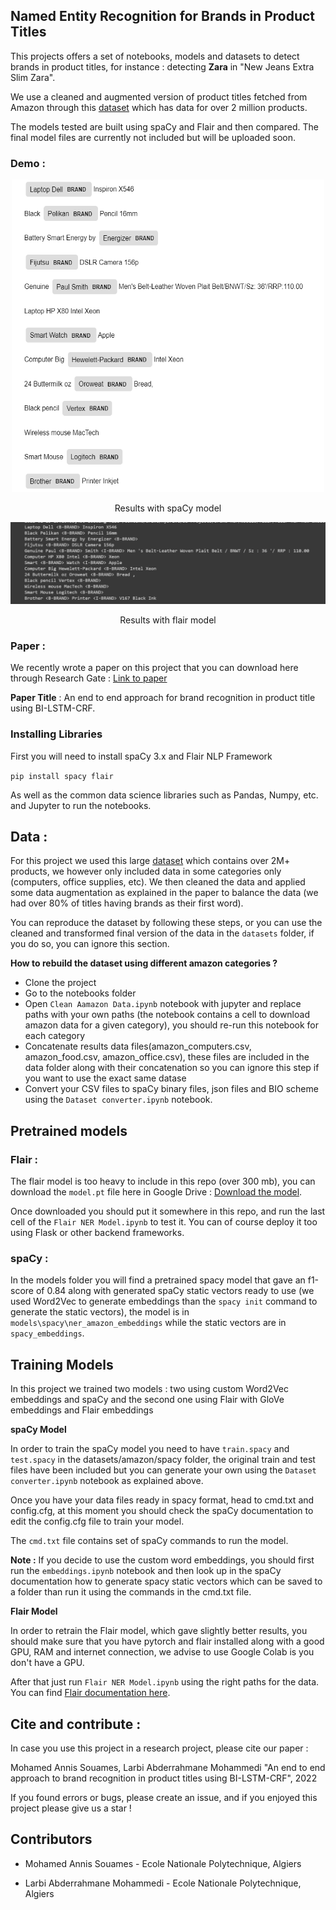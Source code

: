 ## Named Entity Recognition for Brands in Product Titles

This projects offers a set of notebooks, models and datasets to detect brands in product titles, for instance : detecting **Zara** in "New Jeans Extra Slim Zara".

We use a cleaned and augmented version of product titles fetched from Amazon through this [dataset](https://nijianmo.github.io/amazon/index.html) which has data for over 2 million products. 

The models tested are built using spaCy and Flair and then compared. The final model files are currently not included but will be uploaded soon.

### Demo : 

<p align="center">

<img src="ressources/spacy_results.png?raw=true" width="500" height="500" />
 
</p>
<p align = "center">Results with spaCy model</p>

<p align = "center">
<img src="ressources/flair%20results.png?raw=true" />

</p>
<p align="center">Results with flair model</p>


### Paper : 

We recently wrote a paper on this project that you can download here through Research Gate : [Link to paper](https://www.researchgate.net/publication/357871883_An_end_to_end_approach_for_brand_recognition_in_product_titles_with_BI-LSTM-CRF) 

**Paper Title** : An end to end approach for brand recognition in product title using BI-LSTM-CRF.

### Installing Libraries

First you will need to install spaCy 3.x and Flair NLP Framework

`pip install spacy flair` 

As well as the common data science libraries such as Pandas, Numpy, etc. and Jupyter to run the notebooks.

## Data : 

For this project we used this large [dataset](https://nijianmo.github.io/amazon/index.html) which contains over 2M+ products, we however only included data in some categories only (computers, office supplies, etc). We then cleaned the data and applied some data augmentation as explained in the paper to balance the data (we had over 80% of titles having brands as their first word).

You can reproduce the dataset by following these steps, or you can use the cleaned and transformed final version of the data in the `datasets` folder, if you do so, you can ignore this section.


**How to rebuild the dataset using different amazon categories ?**

- Clone the project 
- Go to the notebooks folder
- Open `Clean Aamazon Data.ipynb` notebook with jupyter and replace paths with your own paths (the notebook contains a cell to download amazon data for a given category), you should re-run this notebook for each category
- Concatenate results data files(amazon_computers.csv, amazon_food.csv, amazon_office.csv), these files are included in the data folder along with their concatenation so you can ignore this step if you want to use the exact same datase
- Convert your CSV files to spaCy binary files, json files and BIO scheme using the `Dataset converter.ipynb` notebook.



## Pretrained models


### Flair :

The flair model is too heavy to include in this repo (over 300 mb), you can download the `model.pt` file here in Google Drive : [Download the model](https://drive.google.com/file/d/10uTAFSVuv0u_BVMYz8kV7gJtQN9dsw9j/view?usp=sharing).

Once downloaded you should put it somewhere in this repo, and run the last cell of the `Flair NER Model.ipynb` to test it. You can of course deploy it too using Flask or other backend frameworks.

### spaCy : 

In the models folder you will find a pretrained spacy model that gave an f1-score of 0.84 along with generated spaCy static vectors ready to use (we used Word2Vec to generate embeddings than the `spacy init` command to generate the static vectors), the model is in `models\spacy\ner_amazon_embeddings` while the static vectors are in `spacy_embeddings`.



## Training Models

In this project we trained two models : two using custom Word2Vec embeddings and spaCy and the second one using Flair with GloVe embeddings and Flair embeddings

**spaCy Model**

In order to train the spaCy model you need to have `train.spacy` and `test.spacy` in the datasets/amazon/spacy folder, the original train and test files have been included but you can generate your own using the `Dataset converter.ipynb` notebook as explained above. 

Once you have your data files ready in spacy format, head to cmd.txt and config.cfg, at this moment you should check the spaCy documentation to edit the config.cfg file to train your model. 

The `cmd.txt` file contains set of spaCy commands to run the model.

**Note :**  If you decide to use the custom word embeddings, you should first run the `embeddings.ipynb` notebook and then look up in the spaCy documentation how to generate spacy static vectors which can be saved to a folder than run it using the commands in the cmd.txt file.


**Flair Model**

In order to retrain the Flair model, which gave slightly better results, you should make sure that you have pytorch and flair installed along with a good GPU, RAM and internet connection, we advise to use Google Colab is you don't have a GPU. 

After that just run `Flair NER Model.ipynb` using the right paths for the data. You can find [Flair documentation here](https://github.com/flairNLP/flair).


## Cite and contribute :

In case you use this project in a research project, please cite our paper : 

Mohamed Annis Souames, Larbi Abderrahmane Mohammedi "An end to end approach to brand recognition in product titles using BI-LSTM-CRF", 2022


If you found errors or bugs, please create an issue, and if you enjoyed this project please give us a star !


## Contributors

- Mohamed Annis Souames - Ecole Nationale Polytechnique, Algiers

- Larbi Abderrahmane Mohammedi - Ecole Nationale Polytechnique, Algiers 